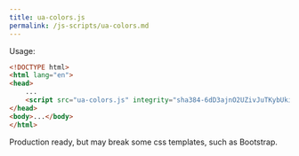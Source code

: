 ```yaml
---
title: ua-colors.js
permalink: /js-scripts/ua-colors.md
---
```

Usage:
```html
<!DOCTYPE html>
<html lang="en">
<head>
    ...
    <script src="ua-colors.js" integrity="sha384-6dD3ajnO2UZivJuTKybUkiexPy8Tjen343+PMwMo3fh3uUcqCjuNHfQ1jPAbJltj"></script>
</head>
<body>...</body>
</html>
```

Production ready, but may break some css templates, such as Bootstrap.